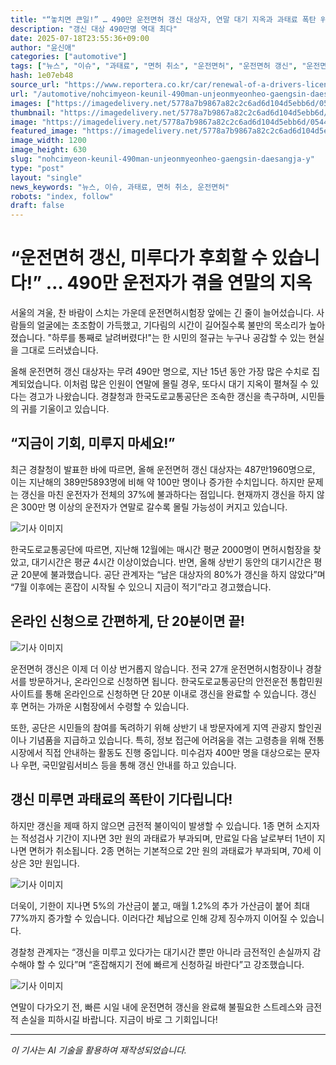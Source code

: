 ```yaml
---
title: "“놓치면 큰일!” … 490만 운전면허 갱신 대상자, 연말 대기 지옥과 과태료 폭탄 위기!"
description: "갱신 대상 490만명 역대 최다"
date: 2025-07-18T23:55:36+09:00
author: "윤신애"
categories: ["automotive"]
tags: ["뉴스", "이슈", "과태료", "면허 취소", "운전면허", "운전면허 갱신", "운전면허시험장", "대기시간"]
hash: 1e07eb48
source_url: "https://www.reportera.co.kr/car/renewal-of-a-drivers-license/"
url: "/automotive/nohcimyeon-keunil-490man-unjeonmyeonheo-gaengsin-daesangja-y/"
images: ["https://imagedelivery.net/5778a7b9867a82c2c6ad6d104d5ebb6d/0544fd54-695d-44b5-085d-90ac2b6e7d00/public"]
thumbnail: "https://imagedelivery.net/5778a7b9867a82c2c6ad6d104d5ebb6d/0544fd54-695d-44b5-085d-90ac2b6e7d00/public"
image: "https://imagedelivery.net/5778a7b9867a82c2c6ad6d104d5ebb6d/0544fd54-695d-44b5-085d-90ac2b6e7d00/public"
featured_image: "https://imagedelivery.net/5778a7b9867a82c2c6ad6d104d5ebb6d/0544fd54-695d-44b5-085d-90ac2b6e7d00/public"
image_width: 1200
image_height: 630
slug: "nohcimyeon-keunil-490man-unjeonmyeonheo-gaengsin-daesangja-y"
type: "post"
layout: "single"
news_keywords: "뉴스, 이슈, 과태료, 면허 취소, 운전면허"
robots: "index, follow"
draft: false
---
```


# “운전면허 갱신, 미루다가 후회할 수 있습니다!” … 490만 운전자가 겪을 연말의 지옥

서울의 겨울, 찬 바람이 스치는 가운데 운전면허시험장 앞에는 긴 줄이 늘어섰습니다. 사람들의 얼굴에는 초조함이 가득했고, 기다림의 시간이 길어질수록 불만의 목소리가 높아졌습니다. "하루를 통째로 날려버렸다!"는 한 시민의 절규는 누구나 공감할 수 있는 현실을 그대로 드러냈습니다.

올해 운전면허 갱신 대상자는 무려 490만 명으로, 지난 15년 동안 가장 많은 수치로 집계되었습니다. 이처럼 많은 인원이 연말에 몰릴 경우, 또다시 대기 지옥이 펼쳐질 수 있다는 경고가 나왔습니다. 경찰청과 한국도로교통공단은 조속한 갱신을 촉구하며, 시민들의 귀를 기울이고 있습니다.

## “지금이 기회, 미루지 마세요!”

최근 경찰청이 발표한 바에 따르면, 올해 운전면허 갱신 대상자는 487만1960명으로, 이는 지난해의 389만5893명에 비해 약 100만 명이나 증가한 수치입니다. 하지만 문제는 갱신을 마친 운전자가 전체의 37%에 불과하다는 점입니다. 현재까지 갱신을 하지 않은 300만 명 이상의 운전자가 연말로 갈수록 몰릴 가능성이 커지고 있습니다.


![기사 이미지](https://imagedelivery.net/5778a7b9867a82c2c6ad6d104d5ebb6d/cd8c2e0e-f501-47d9-9fe8-bdcbcaed2e00/public)


한국도로교통공단에 따르면, 지난해 12월에는 매시간 평균 2000명이 면허시험장을 찾았고, 대기시간은 평균 4시간 이상이었습니다. 반면, 올해 상반기 동안의 대기시간은 평균 20분에 불과했습니다. 공단 관계자는 “남은 대상자의 80%가 갱신을 하지 않았다”며 “7월 이후에는 혼잡이 시작될 수 있으니 지금이 적기”라고 경고했습니다.

## 온라인 신청으로 간편하게, 단 20분이면 끝!


![기사 이미지](https://imagedelivery.net/5778a7b9867a82c2c6ad6d104d5ebb6d/0544fd54-695d-44b5-085d-90ac2b6e7d00/public)


운전면허 갱신은 이제 더 이상 번거롭지 않습니다. 전국 27개 운전면허시험장이나 경찰서를 방문하거나, 온라인으로 신청하면 됩니다. 한국도로교통공단의 안전운전 통합민원 사이트를 통해 온라인으로 신청하면 단 20분 이내로 갱신을 완료할 수 있습니다. 갱신 후 면허는 가까운 시험장에서 수령할 수 있습니다.

또한, 공단은 시민들의 참여를 독려하기 위해 상반기 내 방문자에게 지역 관광지 할인권이나 기념품을 지급하고 있습니다. 특히, 정보 접근에 어려움을 겪는 고령층을 위해 전통시장에서 직접 안내하는 활동도 진행 중입니다. 미수검자 400만 명을 대상으로는 문자나 우편, 국민알림서비스 등을 통해 갱신 안내를 하고 있습니다.

## 갱신 미루면 과태료의 폭탄이 기다립니다!

하지만 갱신을 제때 하지 않으면 금전적 불이익이 발생할 수 있습니다. 1종 면허 소지자는 적성검사 기간이 지나면 3만 원의 과태료가 부과되며, 만료일 다음 날로부터 1년이 지나면 면허가 취소됩니다. 2종 면허는 기본적으로 2만 원의 과태료가 부과되며, 70세 이상은 3만 원입니다.


![기사 이미지](https://imagedelivery.net/5778a7b9867a82c2c6ad6d104d5ebb6d/fc083a86-982c-4d41-3557-a5b52af00800/public)


더욱이, 기한이 지나면 5%의 가산금이 붙고, 매월 1.2%의 추가 가산금이 붙어 최대 77%까지 증가할 수 있습니다. 이러다간 체납으로 인해 강제 징수까지 이어질 수 있습니다.

경찰청 관계자는 “갱신을 미루고 있다가는 대기시간 뿐만 아니라 금전적인 손실까지 감수해야 할 수 있다”며 “혼잡해지기 전에 빠르게 신청하길 바란다”고 강조했습니다.


![기사 이미지](https://imagedelivery.net/5778a7b9867a82c2c6ad6d104d5ebb6d/316bd437-2a82-42c6-11e8-704057be6d00/public)


연말이 다가오기 전, 빠른 시일 내에 운전면허 갱신을 완료해 불필요한 스트레스와 금전적 손실을 피하시길 바랍니다. 지금이 바로 그 기회입니다!

---
*이 기사는 AI 기술을 활용하여 재작성되었습니다.*

